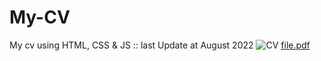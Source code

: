 # My-CV
My cv using HTML, CSS &amp; JS :: last Update at August 2022
![CV](https://user-images.githubusercontent.com/74605802/194560808-4db748fd-5a50-4ea5-a2f5-1bbb10f0ddb3.png)
[file.pdf](https://github.com/samehgazar/My-CV-Aug-2022/files/9734145/file.pdf)
